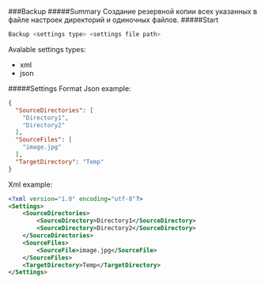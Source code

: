 ###Backup
#####Summary
Создание резервной копии всех указанных в файле настроек директорий и одиночных файлов.
#####Start

 ```bash
Backup <settings type> <settings file path>
```

Avalable settings types:
- xml
- json

#####Settings Format
Json example:
```json
{
  "SourceDirectories": [
    "Directory1",
    "Directory2"
  ],
  "SourceFiles": [
    "image.jpg"
  ],
  "TargetDirectory": "Temp"
}
```
Xml example:
```xml
<?xml version="1.0" encoding="utf-8"?>
<Settings>
    <SourceDirectories>
        <SourceDirectory>Directory1</SourceDirectory>
        <SourceDirectory>Directory2</SourceDirectory>
    </SourceDirectories>
    <SourceFiles>
        <SourceFile>image.jpg</SourceFile>
    </SourceFiles>
    <TargetDirectory>Temp</TargetDirectory>
</Settings>
```


